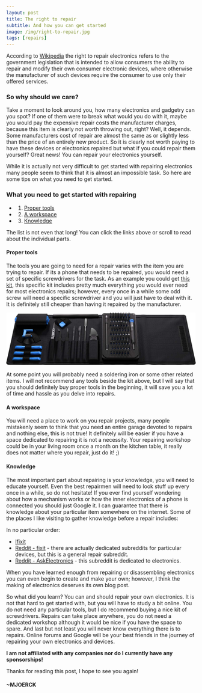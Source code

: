 ```yaml
---
layout: post
title: The right to repair
subtitle: And how you can get started
image: /img/right-to-repair.jpg
tags: [repairs]
---
```


According to [Wikipedia](https://en.wikipedia.org/wiki/Electronics_right_to_repair) the right to repair electronics refers to the government legislation that is intended to allow consumers the ability to repair and modify their own consumer electronic devices, where otherwise the manufacturer of such devices require the consumer to use only their offered services.

### So why should we care?

Take a moment to look around you, how many electronics and gadgetry can you spot? If one of them were to break what would you do with it, maybe you would pay the expensive repair costs the manufacturer charges, because this item is clearly not worth throwing out, right? Well, it depends.
Some manufacturers cost of repair are almost the same as or slightly less than the price of an entirely new product. So it is clearly not worth paying to have these devices or electronics repaired but what if you could repair them yourself? Great news! You can repair your electronics yourself.

While it is actually not very difficult to get started with repairing electronics many people seem to think that it is almost an impossible task. So here are some tips on what you need to get started.

### What you need to get started with repairing

- 1. [Proper tools](#proper-tools)
- 2. [A workspace](#a-workspace)
- 3. [Knowledge](#knowledge)

The list is not even that long! You can click the links above or scroll to read about the individual parts.

#### Proper tools
The tools you are going to need for a repair varies with the item you are trying to repair. If its a phone that needs to be repaired, you would need a set of specific screwdrivers for the task. As an example you could get [this kit](https://www.ifixit.com/Store/Tools/Pro-Tech-Toolkit/IF145-307), this specific kit includes pretty much everything you would ever need for most electronics repairs; however, every once in a while some odd screw will need a specific screwdriver and you will just have to deal with it. It is definitely still cheaper than having it repaired by the manufacturer.

![Toolkit](/img/tool-kit.jpg)

At some point you will probably need a soldering iron or some other related items. I will not recommend any tools beside the kit above, but I will say that you should definitely buy proper tools in the beginning, it will save you a lot of time and hassle as you delve into repairs.

#### A workspace
You will need a place to work on you repair projects, many people mistakenly seem to think that you need an entire garage devoted to repairs and nothing else, this is not true! It definitely will be easier if you have a space dedicated to repairing it is not a necessity. Your repairing workshop could be in your living room once a month on the kitchen table, it really does not matter where you repair, just do it! ;)

#### Knowledge
The most important part about repairing is your knowledge, you will need to educate yourself. Even the best repairmen will need to look stuff up every once in a while, so do not hesitate! If you ever find yourself wondering about how a mechanism works or how the inner electronics of a phone is connected you should just Google it. I can guarantee that there is knowledge about your particular item somewhere on the internet. Some of the places I like visiting to gather knowledge before a repair includes:

In no particular order:

- [Ifixit](https://www.ifixit.com/Guide)
- [Reddit - fixit](https://www.reddit.com/r/fixit/) - there are actually dedicated subreddits for particular devices, but this is a general repair subreddit.
- [Reddit - AskElectronics](https://www.reddit.com/r/AskElectronics/) - this subreddit is dedicated to electronics.

When you have learned enough from repairing or disassembling electronics you can even begin to create and make your own; however, I think the making of electronics deserves its own blog post.

So what did you learn? You can and should repair your own electronics. It is not that hard to get started with, but you will have to study a bit online. You do not need any particular tools, but I do recommend buying a nice kit of screwdrivers. Repairs can take place anywhere, you do not need a dedicated workshop although it would be nice if you have the space to spare. And last but not least you will never know everything there is to repairs. Online forums and Google will be your best friends in the journey of repairing your own electronics and devices.

**I am not affiliated with any companies nor do I currently have any sponsorships!**

Thanks for reading this post, I hope to see you again!

#### ~MJOERCK
